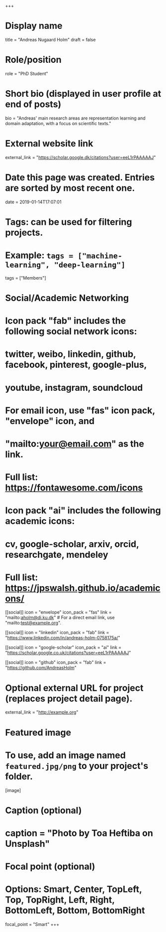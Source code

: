 +++
# Display name
title = "Andreas Nugaard Holm"
draft = false

# Role/position
role = "PhD Student"

# Short bio (displayed in user profile at end of posts)
bio = "Andreas' main research areas are representation learning and domain adaptation, with a focus on scientific texts."

# External website link
external_link = "https://scholar.google.dk/citations?user=eeL1rPAAAAAJ"

# Date this page was created. Entries are sorted by most recent one.
date = 2019-01-14T17:07:01

# Tags: can be used for filtering projects.
# Example: `tags = ["machine-learning", "deep-learning"]`
tags = ["Members"]

# Social/Academic Networking
#
# Icon pack "fab" includes the following social network icons:
#
#   twitter, weibo, linkedin, github, facebook, pinterest, google-plus,
#   youtube, instagram, soundcloud
#
#   For email icon, use "fas" icon pack, "envelope" icon, and
#   "mailto:your@email.com" as the link.
#
#   Full list: https://fontawesome.com/icons
#
# Icon pack "ai" includes the following academic icons:
#
#   cv, google-scholar, arxiv, orcid, researchgate, mendeley
#
#   Full list: https://jpswalsh.github.io/academicons/

[[social]]
icon = "envelope"
icon_pack = "fas"
link = "mailto:aholm@di.ku.dk"  # For a direct email link, use "mailto:test@example.org".

[[social]]
icon = "linkedin"
icon_pack = "fab"
link = "https://www.linkedin.com/in/andreas-holm-0758175a/"

[[social]]
icon = "google-scholar"
icon_pack = "ai"
link = "https://scholar.google.co.uk/citations?user=eeL1rPAAAAAJ"

[[social]]
icon = "github"
icon_pack = "fab"
link = "https://github.com/AndreasHolm"


# Optional external URL for project (replaces project detail page).
external_link = "http://example.org"

# Featured image
# To use, add an image named `featured.jpg/png` to your project's folder. 
[image]
  # Caption (optional)
  #  caption = "Photo by Toa Heftiba on Unsplash"

  # Focal point (optional)
  # Options: Smart, Center, TopLeft, Top, TopRight, Left, Right, BottomLeft, Bottom, BottomRight
  focal_point = "Smart"
+++
